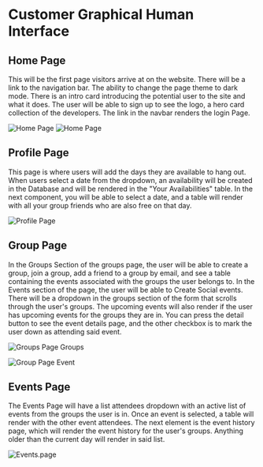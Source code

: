 # Customer Graphical Human Interface

## Home Page

This will be the first page visitors arrive at on the website. There will be a link to the navigation bar. The ability to change the page theme to dark mode. There is an intro card introducing the potential user to the site and what it does. The user will be able to sign up to see the logo, a hero card collection of the developers. The link in the navbar renders the login Page.

![Home Page](WireFrame/Homepage.PNG)      ![Home Page](WireFrame/Login.PNG)

## Profile Page

This page is where users will add the days they are available to hang out. When users select a date from the dropdown, an availability will be created in the Database and will be rendered in the "Your Availabilities" table. In the next component, you will be able to select a date, and a table will render with all your group friends who are also free on that day.

![Profile Page](WireFrame/ProfilePage.PNG)

## Group Page

In the Groups Section of the groups page, the user will be able to create a group, join a group, add a friend to a group by email, and see a table containing the events associated with the groups the user belongs to. In the Events section of the page, the user will be able to Create Social events. There will be a dropdown in the groups section of the form that scrolls through the user's groups. The upcoming events will also render if the user has upcoming events for the groups they are in. You can press the detail button to see the event details page, and the other checkbox is to mark the user down as attending said event.

![Groups Page Groups](WireFrame/GroupsPageGroups.PNG)


![Group Page Event](WireFrame/GroupsPageEvents.PNG)


## Events Page

The Events Page will have a list attendees dropdown with an active list of events from the groups the user is in. Once an event is selected, a table will render with the other event attendees. The next element is the event history page, which will render the event history for the user's groups. Anything older than the current day will render in said list.




![Events.page](WireFrame/EventsPage.PNG)
